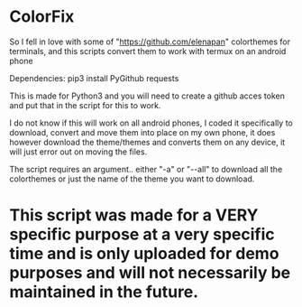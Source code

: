 # ColorFix
So I fell in love with some of "https://github.com/elenapan" colorthemes for terminals, and this scripts convert them to work with termux on an android phone

Dependencies:
pip3 install PyGithub requests

This is made for Python3 and you will need to create a github acces token and put that in the script for this to work.

I do not know if this will work on all android phones, I coded it specifically to download, convert and move them into place on my own phone, it does however download the theme/themes and converts them on any device, it will just error out on moving the files.

The script requires an argument.. either "-a" or "--all" to download all the colorthemes or just the name of the theme you want to download.

# This script was made for a VERY specific purpose at a very specific time and is only uploaded for demo purposes and will not necessarily be maintained in the future.
